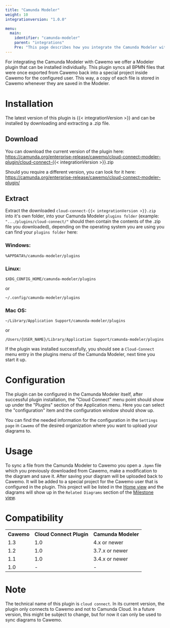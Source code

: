 ```yaml
---
title: "Camunda Modeler"
weight: 10
integrationversion: "1.0.0"

menu:
  main:
    identifier: "camunda-modeler"
    parent: "integrations"
    Pre: "This page describes how you integrate the Camunda Modeler with Cawemo."
---
```


For integrating the Camunda Modeler with Cawemo we offer a Modeler plugin that can be installed individually. This plugin syncs all BPMN files that were once exported from Cawemo back into a special project inside Cawemo for the configured user. This way, a copy of each file is stored in Cawemo whenever they are saved in the Modeler.

# Installation

The latest version of this plugin is {{< integrationVersion >}} and can be installed by downloading and extracting a .zip file.

## Download

You can download the current version of the plugin here: https://camunda.org/enterprise-release/cawemo/cloud-connect-modeler-plugin/cloud-connect-{{< integrationVersion >}}.zip

Should you require a different version, you can look for it here: https://camunda.org/enterprise-release/cawemo/cloud-connect-modeler-plugin/

## Extract

Extract the downloaded `cloud-connect-{{< integrationVersion >}}.zip` into it's own folder, into your Camunda Modeler `plugins folder` (example: `".../plugins/cloud-connect/"` should then contain the contents of the .zip file you downloaded), depending on the operating system you are using you can find your `plugins folder` here:

### Windows:

```
%APPDATA%/camunda-modeler/plugins
```

### Linux:

```
$XDG_CONFIG_HOME/camunda-modeler/plugins
```

or

```
~/.config/camunda-modeler/plugins
```

### Mac OS:

```
~/Library/Application Support/camunda-modeler/plugins
```

or

```
/Users/{USER_NAME}/Library/Application Support/camunda-modeler/plugins
```

[comment]: <> (Placeholder for a screenshot of the folder structure)

If the plugin was installed successfully, you should see a `Cloud-Connect` menu entry in the plugins menu of the Camunda Modeler, next time you start it up.

# Configuration

The plugin can be configured in the Camunda Modeler itself, after successful plugin installation, the "Cloud Connect" menu point should show up under the "Plugins" section of the Application menu. Here you can select the "configuration" item and the configuration window should show up.

[comment]: <> (Placeholder for a screenshot of the configuration modal)

You can find the needed information for the configuration in the `Settings page` in `Cawemo` of the desired organization where you want to upload your diagrams to.

# Usage

To sync a file from the Camunda Modeler to Cawemo you open a `.bpmn` file which you previously downloaded from Cawemo, make a modification to the diagram and save it. After saving your diagram will be uploaded back to Cawemo. It will be added to a special project for the Cawemo user that is configured in the plugin. This project will be listed in the [Home view](../../../user-guide/home/) and the diagrams will show up in the `Related Diagrams` section of the [Milestone view](../../../user-guide/milestones/).

[comment]: <> (Placeholder for describing what will happen to continuous updated to a diagram which already exists as a diagram in the `Camunda Modeler Project`, e.g. they will at some point provoke a new milestone instead of creating a whole new diagram )

# Compatibility

<table class="table table-striped">
 <tr>
   <th>Cawemo</th>
   <th>Cloud Connect Plugin</th>
   <th>Camunda Modeler</th>
 </tr>
  <tr>
      <td>1.3</td>
      <td>1.0</td>
      <td>4.x or newer</td>
    </tr>
  <tr>
    <td>1.2</td>
    <td>1.0</td>
    <td>3.7.x or newer</td>
  </tr>
 <tr>
   <td>1.1</td>
   <td>1.0</td>
   <td>3.4.x or newer</td>
 </tr>
  <tr>
    <td>1.0</td>
    <td>-</td>
    <td>-</td>
  </tr>              
</table>

# Note

The technical name of this plugin is `cloud connect`. In its current version, the plugin only connects to Cawemo and not to Camunda Cloud. In a future version, this might be subject to change, but for now it can only be used to sync diagrams to Cawemo.
